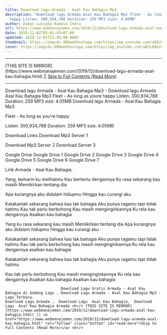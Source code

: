 ```yaml
---
title: Download lagu Armada - Asal Kau Bahagia Mp3
description: "Download lagu Armada Asal Kau Bahagia Mp3 Fleet - As long as youre
  happy Listen: 300,934,788 Duration: 259 MP3 size: 4.05MB"
author: Dimas Lanjaka Kumala Indra
url: https://www.webmanajemen.com/2019/12/download-lagu-armada-asal-kau-bahagia.html
date: 2019-12-02T05:02:43+07:00
updated: 2019-12-01T21:58:00.000Z
thumbnail: https://imgcdn.000webhostapp.com/https/img.youtube.com/a83cb0e2a007d1bad39fdb3b1520e645.jpeg
cover: https://imgcdn.000webhostapp.com/https/img.youtube.com/a83cb0e2a007d1bad39fdb3b1520e645.jpeg
---
```


<hr/> [THIS SITE IS MIRROR](https://www.webmanajemen.com/2019/12/download-lagu-armada-asal-kau-bahagia.html) || <a href="https://www.webmanajemen.com/2019/12/download-lagu-armada-asal-kau-bahagia.html" rel="follow" class="button" id="read-more">Skip to Full Contents (Read More)</a> <hr/> Download lagu Armada - Asal Kau Bahagia Mp3 - Download lagu Armada Asal Kau Bahagia Mp3 Fleet - As long as youre happy Listen: 300,934,788 Duration: 259 MP3 size: 4.05MB Download lagu Armada - Asal Kau Bahagia Mp3

  Fleet - As long as you're happy 

  Listen: 300,934,788 
  Duration: 259 
  MP3 size: 4.05MB 

  Download Links 
  Download Mp3 Server 1 

  Download Mp3 Server 2 
  Download Server 3 


  Google Drive   Google Drive 1 
  Google Drive 2 
  Google Drive 3 
  Google Drive 4 
  Google Drive 5 
  Google Drive 6 
  Google Drive 7 


                             
Lirik Armada - Asal Kau Bahagia:
                             
Yang, kemarin ku melihatmu
  Kau bertemu dengannya
  Ku rasa sekarang kau masih
  Memikirkan tentang dia
  
  Apa kurangnya aku didalam hidupmu
  Hingga kau curangi aku
  
  Katakanlah sekarang bahwa kau tak bahagia
  Aku punya ragamu tapi tidak hatimu
  Kau tak perlu berbohong
  Kau masih menginginkannya
  Ku rela kau dengannya
  Asalkan kau bahagia
  
  Yang ku rasa sekarang kau masih
  Memikirkan tentang dia
  Apa kurangnya aku didalam hidupmu
  Hingga kau curangi aku
  
  Katakanlah sekarang bahwa kau tak bahagia
  Aku punya ragamu tapi tidak hatimu
  Kau tak perlu berbohong kau masih menginginkannya
  Ku rela kau dengannya asalkan kau bahagia
  
  Katakanlah sekarang bahwa kau tak bahagia
  Aku punya ragamu tapi tidak hatimu
  
  Kau tak perlu berbohong
  Kau masih menginginkannya
  Ku rela kau dengannya
  Asalkan kau bahagia
  Asalkan kau bahagia                                 
                                 
                             Download Lagu Gratis Armada - Asal Kau Bahagia di Gudang Lagu , Download Lagu Armada - Asal Kau Bahagia Mp3 - Lagu Terbaru.                                                         Download Lagu Armada ,  Download Lagu  Asal Kau Bahagia,  Download Lagu  Asal Kau Bahagia Armada <hr/> [THIS SITE IS MIRROR](https://www.webmanajemen.com/2019/12/download-lagu-armada-asal-kau-bahagia.html) || <a href="https://www.webmanajemen.com/2019/12/download-lagu-armada-asal-kau-bahagia.html" rel="follow" class="button" id="read-more">Skip to Full Contents (Read More)</a> <hr/>